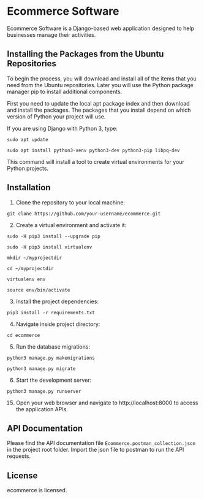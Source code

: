 # Ecommerce Software

Ecommerce Software is a Django-based web application designed to help businesses manage their activities.

## Installing the Packages from the Ubuntu Repositories

To begin the process, you will download and install all of the items that you need from the Ubuntu repositories. Later you will use the Python package manager pip to install additional components.

First you need to update the local apt package index and then download and install the packages. The packages that you install depend on which version of Python your project will use.

If you are using Django with Python 3, type:

```
sudo apt update
```

```
sudo apt install python3-venv python3-dev python3-pip libpq-dev 
```

This command will install a tool to create virtual environments for your Python projects.

## Installation

1. Clone the repository to your local machine:

```
git clone https://github.com/your-username/ecommerce.git
```

2. Create a virtual environment and activate it:

```
sudo -H pip3 install --upgrade pip
```

```
sudo -H pip3 install virtualenv
```

```
mkdir ~/myprojectdir
```

```
cd ~/myprojectdir
```

```
virtualenv env
```

```
source env/bin/activate
```

3. Install the project dependencies:

```
pip3 install -r requirements.txt
```

4. Navigate inside project directory:

```
cd ecommerce
```

5. Run the database migrations:

```
python3 manage.py makemigrations
```

```
python3 manage.py migrate
```

6. Start the development server:

```
python3 manage.py runserver
```

15. Open your web browser and navigate to http://localhost:8000 to access the application APIs.

## API Documentation
Please find the API documentation file `Ecommerce.postman_collection.json` in the project root folder. Import the json file to postman to run the API requests. 


## License

ecommerce is licensed.
